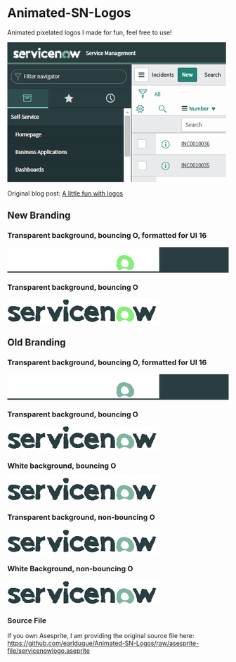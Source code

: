 # Animated-SN-Logos
Animated pixelated logos I made for fun, feel free to use!

![UI16 demo](ui16demo.gif)

Original blog post: [A little fun with logos](http://earlduque.com/2020/09/08/a-little-fun-with-logos.html)

## New Branding

### Transparent background, bouncing O, formatted for UI 16 ###

<div style="background-color:#2a3e41">
    <img src="servicenowbouncetransparentlogowhitenext.gif">
</div>

### Transparent background, bouncing O ###

![img](servicenowbouncetransparentlogoblacknext.gif)

## Old Branding

### Transparent background, bouncing O, formatted for UI 16 ###

<div style="background-color:#2a3e41">
    <img src="servicenowbouncetransparentlogoui16.gif">
</div>

### Transparent background, bouncing O ###

![img](servicenowbouncetransparentlogo.gif)

### White background, bouncing O ###

![img](servicenowbouncewhitebglogo.gif)

### Transparent background, non-bouncing O ###

![img](servicenowtransparentlogo.gif)

### White Background, non-bouncing O ###

![img](servicenowwhitebglogo.gif)

### Source File ###

If you own Asesprite, I am providing the original source file here: https://github.com/earlduque/Animated-SN-Logos/raw/asesprite-file/servicenowlogo.aseprite
